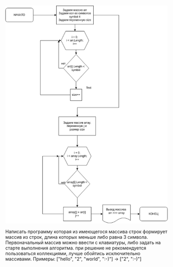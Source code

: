 
![Image alt](https://github.com/alekskrd/final/blob/master/%D0%B4%D0%B8%D0%B0%D0%B3%D1%80%D0%B0%D0%BC%D0%BC%D0%B0.png)

Написать программу которая из имеющегося массива строк формирует массив из строк, длина которых меньше либо равна 3 символа. 
Первоначальный массив можно ввести с клавиатуры, либо задать на старте выполнения алгоритма. 
при решение не рекомендуется пользоваться коллекциями, лучше обойтись исключительно массивами. 
Примеры: ["hello", "2", "world", ":-)"] -> ["2", ":-)"]


